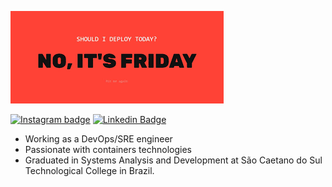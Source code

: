 <!-- ## Hi there 👋 -->

<!-- [![Plinio's github stats](https://github-readme-stats.vercel.app/api?username=pliniogsnascimento)](https://github.com/pliniogsnascimento/github-readme-stats) -->

![triste](assets/img/should_i.png)

[![Instagram badge](https://img.shields.io/badge/-instagram-red?link=https://www.instagram.com/plinio_nascimento/)](https://www.instagram.com/plinio_nascimento/)
[![Linkedin Badge](https://img.shields.io/badge/-LinkedIn-blue?style=flat-square&logo=Linkedin&logoColor=white&link=https://www.linkedin.com/in/plinio-nascimento-8b4ab6146/)](https://www.linkedin.com/in/plinio-nascimento-8b4ab6146/)

 - Working as a DevOps/SRE engineer
 - Passionate with containers technologies
 - Graduated in Systems Analysis and Development at São Caetano do Sul Technological College in Brazil.
